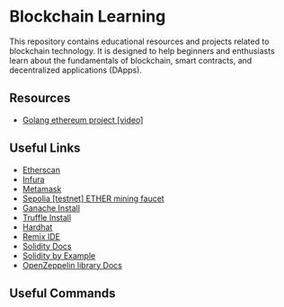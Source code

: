 # Blockchain Learning

This repository contains educational resources and projects related to blockchain technology. It is designed to help beginners and enthusiasts learn about the fundamentals of blockchain, smart contracts, and decentralized applications (DApps).

## Resources

- [Golang ethereum project [video]](https://www.youtube.com/playlist?list=PLay9kDOVd_x7hbhssw4pTKZHzzc6OG0e_)

## Useful Links

- [Etherscan](https://etherscan.io/)
- [Infura](https://www.infura.io/)
- [Metamask](https://metamask.io/en-GB)
- [Sepolia [testnet] ETHER mining faucet](https://sepolia-faucet.pk910.de/)
- [Ganache Install](https://archive.trufflesuite.com/ganache/)
- [Truffle Install](https://archive.trufflesuite.com/docs/truffle/how-to/install/)
- [Hardhat](https://hardhat.org/getting-started/)
- [Remix IDE](https://remix.ethereum.org/)
- [Solidity Docs](https://docs.soliditylang.org/en/v0.8.30/)
- [Solidity by Example](https://solidity-by-example.org/)
- [OpenZeppelin library Docs](https://docs.openzeppelin.com/contracts/5.x/)

## Useful Commands

```bash

```
